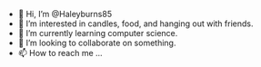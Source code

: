 - 👋 Hi, I’m @Haleyburns85
- 👀 I’m interested in candles, food, and hanging out with friends.
- 🌱 I’m currently learning computer science.
- 💞️ I’m looking to collaborate on something.
- 📫 How to reach me ...

<!---
Haleyburns85/Haleyburns85 is a ✨ special ✨ repository because its `README.md` (this file) appears on your GitHub profile.
You can click the Preview link to take a look at your changes.
--->
